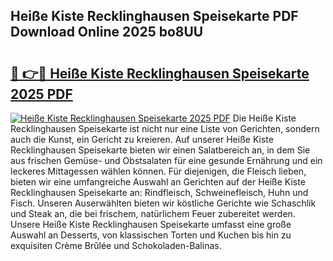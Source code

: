 ## Heiße Kiste Recklinghausen Speisekarte PDF Download Online 2025 bo8UU

# <h2><a href="http://gcb6he.nevu.top/?p=Hei%c3%9fe+Kiste+Recklinghausen+Speisekarte">🔗 👉🔴 Heiße Kiste Recklinghausen Speisekarte 2025 PDF</a></h2>

[![Heiße Kiste Recklinghausen Speisekarte 2025 PDF](https://i.imgur.com/dBaPXMq.png)](http://gcb6he.nevu.top/?p=Hei%c3%9fe+Kiste+Recklinghausen+Speisekarte)
Die Heiße Kiste Recklinghausen Speisekarte ist nicht nur eine Liste von Gerichten, sondern auch die Kunst, ein Gericht zu kreieren. Auf unserer Heiße Kiste Recklinghausen Speisekarte bieten wir einen Salatbereich an, in dem Sie aus frischen Gemüse- und Obstsalaten für eine gesunde Ernährung und ein leckeres Mittagessen wählen können. Für diejenigen, die Fleisch lieben, bieten wir eine umfangreiche Auswahl an Gerichten auf der Heiße Kiste Recklinghausen Speisekarte an: Rindfleisch, Schweinefleisch, Huhn und Fisch. Unseren Auserwählten bieten wir köstliche Gerichte wie Schaschlik und Steak an, die bei frischem, natürlichem Feuer zubereitet werden. Unsere Heiße Kiste Recklinghausen Speisekarte umfasst eine große Auswahl an Desserts, von klassischen Torten und Kuchen bis hin zu exquisiten Crème Brûlée und Schokoladen-Balinas.
